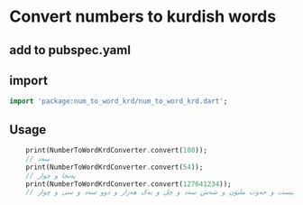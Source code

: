 # Convert numbers to kurdish words

## add to pubspec.yaml

## import

``` dart
import 'package:num_to_word_krd/num_to_word_krd.dart';
```

## Usage

``` dart
    print(NumberToWordKrdConverter.convert(100));
    // سەد
    print(NumberToWordKrdConverter.convert(54));
    // پەنجا و چوار
    print(NumberToWordKrdConverter.convert(127641234));
    // سەد و بیست و حەوت ملیۆن و شەش سەد و چل و یه‌ک هەزار و دوو سەد و سی و چوار
```
